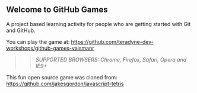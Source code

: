 ## Welcome to GitHub Games

A project based learning activity for people who are getting started with Git and GitHub.

You can play the game at: https://github.com/teradyne-dev-workshops/github-games-vaismanr

>> _*SUPPORTED BROWSERS*: Chrome, Firefox, Safari, Opera and IE9+_

This fun open source game was cloned from: https://github.com/jakesgordon/javascript-tetris
